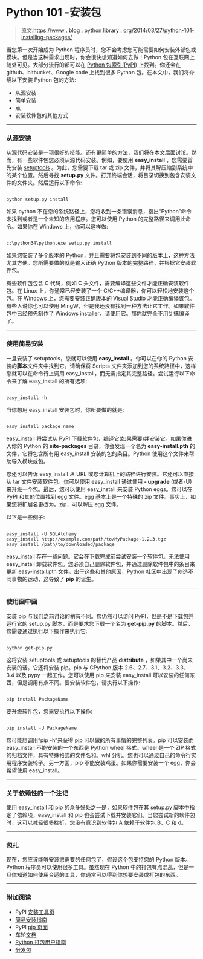 # Python 101 -安装包

> 原文:[https://www . blog . python library . org/2014/03/27/python-101-installing-packages/](https://www.blog.pythonlibrary.org/2014/03/27/python-101-installing-packages/)

当您第一次开始成为 Python 程序员时，您不会考虑您可能需要如何安装外部包或模块。但是当这种需求出现时，你会很快想知道如何去做！Python 包在互联网上随处可见。大部分流行的都可以在 [Python 包索引(PyPI)](https://pypi.python.org/pypi) 上找到。你还会在 github、bitbucket、Google code 上找到很多 Python 包。在本文中，我们将介绍以下安装 Python 包的方法:

*   从源安装
*   简单安装
*   点
*   安装软件包的其他方式

* * *

### 从源安装

从源代码安装是一项很好的技能。还有更简单的方法，我们将在本文后面讨论。然而，有一些软件包您必须从源代码安装。例如，要使用 **easy_install** ，您需要首先安装 [setuptools](https://pypi.python.org/pypi/setuptools) 。为此，您需要下载 tar 或 zip 文件，并将其解压缩到系统中的某个位置。然后寻找 **setup.py** 文件。打开终端会话，将目录切换到包含安装文件的文件夹。然后运行以下命令:

```

python setup.py install

```

如果 python 不在您的系统路径上，您将收到一条错误消息，指出“Python”命令未找到或者是一个未知的应用程序。您可以使用 Python 的完整路径来调用此命令。如果你在 Windows 上，你可以这样做:

```

c:\python34\python.exe setup.py install

```

如果您安装了多个版本的 Python，并且需要将包安装到不同的版本上，这种方法尤其方便。您所需要做的就是输入正确 Python 版本的完整路径，并根据它安装软件包。

有些软件包包含 C 代码，例如 C 头文件，需要编译这些文件才能正确安装软件包。在 Linux 上，你通常已经安装了一个 C/C++编译器，你可以轻松地安装这个包。在 Windows 上，您需要安装正确版本的 Visual Studio 才能正确编译该包。有些人说你也可以使用 MingW，但是我还没有找到一种方法让它工作。如果软件包中已经预先制作了 Windows installer，请使用它。那你就完全不用乱搞编译了。

* * *

### 使用简易安装

一旦安装了 setuptools，您就可以使用 **easy_install** 。你可以在你的 Python 安装的**脚本**文件夹中找到它。请确保将 Scripts 文件夹添加到您的系统路径中，这样您就可以在命令行上调用 easy_install，而无需指定其完整路径。尝试运行以下命令来了解 easy_install 的所有选项:

```

easy_install -h

```

当你想用 easy_install 安装包时，你所要做的就是:

```

easy_install package_name

```

easy_install 将尝试从 PyPI 下载软件包，编译它(如果需要)并安装它。如果你进入你的 Python 的 **site-packages** 目录，你会发现一个名为 **easy-install.pth** 的文件，它将包含所有用 easy_install 安装的包的条目。Python 使用这个文件来帮助导入模块或包。

您还可以告诉 easy_install 从 URL 或您计算机上的路径进行安装。它还可以直接从 tar 文件安装软件包。你可以使用 easy_install 通过使用 **- upgrade** (或者-U)来升级一个包。最后，您可以使用 easy_install 来安装 Python eggs。您可以在 PyPI 和其他位置找到 egg 文件。egg 基本上是一个特殊的 zip 文件。事实上，如果您将扩展名更改为。zip，可以解压 egg 文件。

以下是一些例子:

```

easy_install -U SQLAlchemy
easy_install http://example.com/path/to/MyPackage-1.2.3.tgz
easy_install /path/to/downloaded/package

```

easy_install 存在一些问题。它会在下载完成前尝试安装一个软件包。无法使用 easy_install 卸载软件包。您必须自己删除软件包，并通过删除软件包中的条目来更新 easy-install.pth 文件。出于这些和其他原因，Python 社区中出现了创造不同事物的运动，这导致了 **pip** 的诞生。

* * *

### 使用画中画

安装 pip 与我们之前讨论的稍有不同。您仍然可以访问 PyPI，但是不是下载包并运行它的 setup.py 脚本，而是要求您下载一个名为 **get-pip.py** 的脚本。然后，您需要通过执行以下操作来执行它:

```

python get-pip.py

```

这将安装 setuptools 或 setuptools 的替代产品 **distribute** ，如果其中一个尚未安装的话。它还将安装 pip。pip 与 CPython 版本 2.6、2.7、3.1、3.2、3.3、3.4 以及 pypy 一起工作。您可以使用 pip 来安装 easy_install 可以安装的任何东西，但是调用有点不同。要安装软件包，请执行以下操作:

```

pip install PackageName

```

要升级软件包，您需要执行以下操作:

```

pip install -U PackageName

```

您可能想调用“pip -h”来获得 pip 可以做的所有事情的完整列表。pip 可以安装而 easy_install 不能安装的一个东西是 Python wheel 格式。wheel 是一个 ZIP 格式的归档文件，具有特殊格式的文件名和。whl 分机。您也可以通过自己的命令行实用程序安装轮子。另一方面，pip 不能安装鸡蛋。如果你需要安装一个 egg，你会希望使用 easy_install。

* * *

### 关于依赖性的一个注记

使用 easy_install 和 pip 的众多好处之一是，如果软件包在其 setup.py 脚本中指定了依赖项，easy_install 和 pip 也会尝试下载并安装它们。当您尝试新的软件包时，这可以减轻很多挫折，您没有意识到软件包 A 依赖于软件包 B、C 和 d。

* * *

### 包扎

现在，您应该能够安装您需要的任何包了，假设这个包支持您的 Python 版本。Python 程序员可以使用很多工具。虽然现在 Python 中的打包有点混乱，但是一旦你知道如何使用合适的工具，你通常可以得到你想要安装或打包的东西。

* * *

### 附加阅读

*   PyPI [安装工具页](https://pypi.python.org/pypi/setuptools)
*   [简易安装指南](https://pythonhosted.org/setuptools/easy_install.html)
*   PyPI [pip 页面](https://pypi.python.org/pypi/pip)
*   车轮[文档](http://wheel.readthedocs.org/en/latest/)
*   [Python 打包用户指南](https://python-packaging-user-guide.readthedocs.org/en/latest/index.html)
*   [分发包](https://pypi.python.org/pypi/distribute/0.7.3)